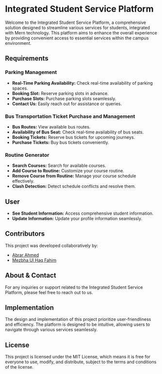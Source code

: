 # Integrated Student Service Platform

Welcome to the Integrated Student Service Platform, a comprehensive solution designed to streamline various services for students, integrated with Mern technology. This platform aims to enhance the overall experience by providing convenient access to essential services within the campus environment. 

## Requirements

### Parking Management
- **Real-Time Parking Availability:** Check real-time availability of parking spaces.
- **Booking Slot:** Reserve parking slots in advance.
- **Purchase Slots:** Purchase parking slots seamlessly.
- **Contact Us:** Easily reach out for assistance or queries.

### Bus Transportation Ticket Purchase and Management
- **Bus Routes:** View available bus routes.
- **Availability of Bus Seat:** Check real-time availability of bus seats.
- **Booking Tickets:** Reserve bus tickets for upcoming journeys.
- **Purchase Tickets:** Buy bus tickets conveniently.

### Routine Generator
- **Search Courses:** Search for available courses.
- **Add Course to Routine:** Customize your course routine.
- **Remove Course from Routine:** Manage your course schedule effectively.
- **Clash Detection:** Detect schedule conflicts and resolve them.

## User
- **See Student Information:** Access comprehensive student information.
- **Update Information:** Update your profile information seamlessly.

## Contributors

This project was developed collaboratively by:
- [Abrar Ahmed](https://github.com/abrarahmd)
- [Mezbha Ul Haq Fahim](https://github.com/MezbhaFahim)

## About & Contact

For any inquiries or support related to the Integrated Student Service Platform, please feel free to reach out to us.

## Implementation

The design and implementation of this project prioritize user-friendliness and efficiency. The platform is designed to be intuitive, allowing users to navigate through various services seamlessly.

## License

This project is licensed under the MIT License, which means it is free for everyone to use, modify, and distribute, subject to the terms and conditions of the license.
